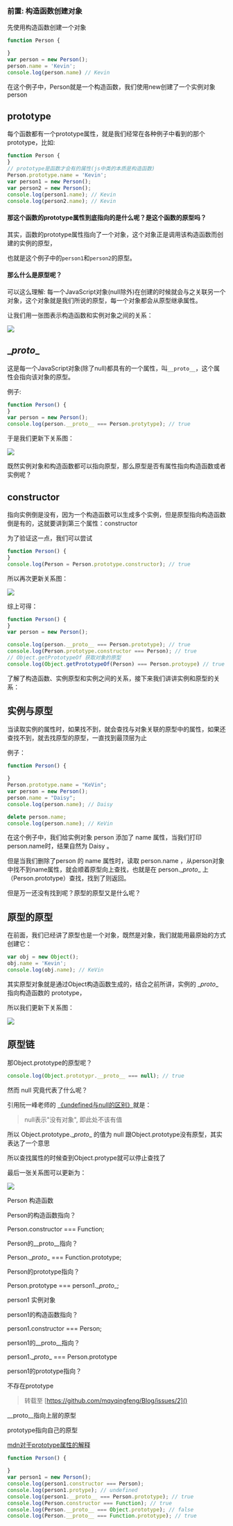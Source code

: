 ### 前置: 构造函数创建对象

先使用构造函数创建一个对象

```javascript
function Person {

}
var person = new Person();
person.name = 'Kevin';
console.log(person.name) // Kevin
```

在这个例子中，Person就是一个构造函数，我们使用new创建了一个实例对象person



## prototype

每个函数都有一个prototype属性，就是我们经常在各种例子中看到的那个prototype，比如:

```javascript
function Person {
}
// prototype是函数才会有的属性(js中类的本质是构造函数)
Person.prototype.name = 'Kevin';
var person1 = new Person();
var person2 = new Person();
console.log(person1.name); // Kevin
console.log(person2.name); // Kevin
```

#### 那这个函数的prototype属性到底指向的是什么呢？是这个函数的原型吗？

其实，函数的prototype属性指向了一个对象，这个对象正是调用该构造函数而创建的实例的原型，

也就是这个例子中的```person1```和```person2```的原型。

#### 那么什么是原型呢？

可以这么理解: 每一个JavaScript对象(null除外)在创建的时候就会与之关联另一个对象，这个对象就是我们所说的原型，每一个对象都会从原型继承属性。

让我们用一张图表示构造函数和实例对象之间的关系：

<img src="https://github.com/mqyqingfeng/Blog/raw/master/Images/prototype1.png">

## \__proto__

这是每一个JavaScript对象(除了null)都具有的一个属性，叫```__proto__```，这个属性会指向该对象的原型。

例子:

```javascript
function Person() {
}
var person = new Person();
console.log(person.__proto__ === Person.protytype); // true
```

于是我们更新下关系图：

<img src="https://github.com/mqyqingfeng/Blog/raw/master/Images/prototype2.png">

既然实例对象和构造函数都可以指向原型，那么原型是否有属性指向构造函数或者实例呢？

## constructor

指向实例倒是没有，因为一个构造函数可以生成多个实例，但是原型指向构造函数倒是有的，这就要讲到第三个属性：constructor

为了验证这一点，我们可以尝试

```javascript
function Person() {
}
console.log(Person = Person.prototype.constructor); // true
```

所以再次更新关系图：

<img src="https://github.com/mqyqingfeng/Blog/raw/master/Images/prototype3.png">

综上可得：

```javascript
function Person() {
}
var person = new Person();

console.log(person.__proto__ === Person.prototype); // true
console.log(Person.prototype.constructor === Person); // true
// Object.getPrototypeOf 获取对象的原型
console.log(Object.getPrototypeOf(Person) === Person.protoype) // true
```

了解了构造函数、实例原型和实例之间的关系，接下来我们讲讲实例和原型的关系：

## 实例与原型

当读取实例的属性时，如果找不到，就会查找与对象关联的原型中的属性，如果还查找不到，就去找原型的原型，一直找到最顶层为止

例子：

```javascript
function Person() {
    
}
Person.prototype.name = "KeVin";
var person = new Person();
person.name = "Daisy";
console.log(person.name); // Daisy

delete person.name;
console.log(person.name); // KeVin
```

在这个例子中，我们给实例对象 person 添加了 name 属性，当我们打印person.name时，结果自然为 Daisy 。

但是当我们删除了person 的 name 属性时，读取 person.name ，从person对象中找不到name属性，就会顺着原型向上查找，也就是在 person.\__proto__ 上（Person.prototype）查找，找到了则返回。

但是万一还没有找到呢？原型的原型又是什么呢？

## 原型的原型

在前面，我们已经讲了原型也是一个对象，既然是对象，我们就能用最原始的方式创建它：

```javascript
var obj = new Object();
obj.name = 'Kevin';
console.log(obj.name); // KeVin
```

其实原型对象就是通过Object构造函数生成的，结合之前所讲，实例的 \__proto__ 指向构造函数的 prototype，

所以我们更新下关系图：

<img src="https://github.com/mqyqingfeng/Blog/raw/master/Images/prototype4.png">

## 原型链

那Object.prototype的原型呢？

```javascript
console.log(Object.prototypr.__proto__ === null); // true
```

然而 null 究竟代表了什么呢？

引用阮一峰老师的 [《undefined与null的区别》](http://www.ruanyifeng.com/blog/2014/03/undefined-vs-null.html)就是：

> null表示"没有对象", 即此处不该有值

所以 Object.prototype.\__proto__ 的值为 null 跟Object.prototype没有原型，其实表达了一个意思

所以查找属性的时候查到Object.protype就可以停止查找了

最后一张关系图可以更新为：

<img src="https://github.com/mqyqingfeng/Blog/raw/master/Images/prototype5.png">







Person 构造函数

Person的构造函数指向？

Person.constructor === Function;

Person的\__proto__指向？

Person.\__proto__ === Function.prototype;

Person的prototype指向？ 

Person.prototype === person1.\__proto__;



person1 实例对象

person1的构造函数指向？

person1.constructor === Person;

person1的\__proto__指向？ 

person1.\__proto__ === Person.prototype

person1的prototype指向？ 

不存在prototype



> 转载至 [https://github.com/mqyqingfeng/Blog/issues/2]()



\__proto__指向上层的原型

prototype指向自己的原型

[mdn对于prototype属性的解释](https://developer.mozilla.org/zh-CN/docs/Web/JavaScript/Reference/Global_Objects/Object/prototype)



```javascript
function Person() {
    
}
var person1 = new Person();
console.log(person1.constructor === Person);
console.log(person1.protype); // undefined
console.log(person1.__proto__ === Person.prototype); // true
console.log(Person.constructor === Function); // true
console.log(Person.__proto__ === Object.prototype); // false
console.log(Person.__proto__ === Function.prototype); // true
```

